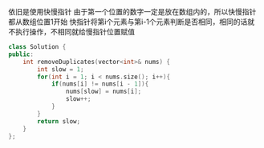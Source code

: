 依旧是使用快慢指针
由于第一个位置的数字一定是放在数组内的，所以快慢指针都从数组位置1开始
快指针将第i个元素与第i-1个元素判断是否相同，相同的话就不执行操作，不相同就给慢指针位置赋值

```cpp
class Solution {
public:
    int removeDuplicates(vector<int>& nums) {
        int slow = 1;
        for(int i = 1; i < nums.size(); i++){
            if(nums[i] != nums[i - 1]){
                nums[slow] = nums[i];
                slow++;
            }
        }
        return slow;
    }
};
```